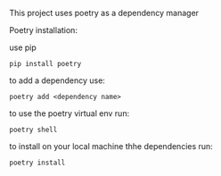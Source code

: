 This project uses poetry as a dependency manager

Poetry installation:

use pip

`pip install poetry`

to add a dependency use:

`poetry add <dependency name>`

to use the poetry virtual env run:

`poetry shell`

to install on your local machine thhe dependencies run:

`poetry install `




